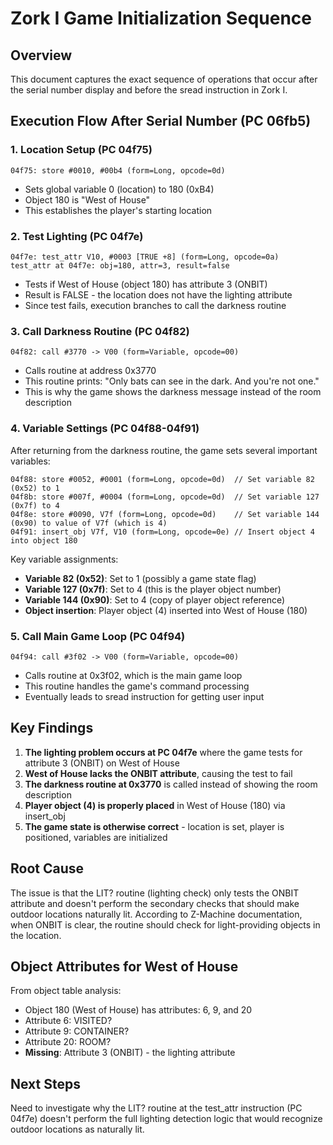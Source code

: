 # Zork I Game Initialization Sequence

## Overview
This document captures the exact sequence of operations that occur after the serial number display and before the sread instruction in Zork I.

## Execution Flow After Serial Number (PC 06fb5)

### 1. Location Setup (PC 04f75)
```
04f75: store #0010, #00b4 (form=Long, opcode=0d)
```
- Sets global variable 0 (location) to 180 (0xB4)
- Object 180 is "West of House"
- This establishes the player's starting location

### 2. Test Lighting (PC 04f7e)
```
04f7e: test_attr V10, #0003 [TRUE +8] (form=Long, opcode=0a)
test_attr at 04f7e: obj=180, attr=3, result=false
```
- Tests if West of House (object 180) has attribute 3 (ONBIT)
- Result is FALSE - the location does not have the lighting attribute
- Since test fails, execution branches to call the darkness routine

### 3. Call Darkness Routine (PC 04f82)
```
04f82: call #3770 -> V00 (form=Variable, opcode=00)
```
- Calls routine at address 0x3770
- This routine prints: "Only bats can see in the dark. And you're not one."
- This is why the game shows the darkness message instead of the room description

### 4. Variable Settings (PC 04f88-04f91)
After returning from the darkness routine, the game sets several important variables:

```
04f88: store #0052, #0001 (form=Long, opcode=0d)  // Set variable 82 (0x52) to 1
04f8b: store #007f, #0004 (form=Long, opcode=0d)  // Set variable 127 (0x7f) to 4 
04f8e: store #0090, V7f (form=Long, opcode=0d)    // Set variable 144 (0x90) to value of V7f (which is 4)
04f91: insert_obj V7f, V10 (form=Long, opcode=0e) // Insert object 4 into object 180
```

Key variable assignments:
- **Variable 82 (0x52)**: Set to 1 (possibly a game state flag)
- **Variable 127 (0x7f)**: Set to 4 (this is the player object number)
- **Variable 144 (0x90)**: Set to 4 (copy of player object reference)
- **Object insertion**: Player object (4) inserted into West of House (180)

### 5. Call Main Game Loop (PC 04f94)
```
04f94: call #3f02 -> V00 (form=Variable, opcode=00)
```
- Calls routine at 0x3f02, which is the main game loop
- This routine handles the game's command processing
- Eventually leads to sread instruction for getting user input

## Key Findings

1. **The lighting problem occurs at PC 04f7e** where the game tests for attribute 3 (ONBIT) on West of House
2. **West of House lacks the ONBIT attribute**, causing the test to fail
3. **The darkness routine at 0x3770** is called instead of showing the room description
4. **Player object (4) is properly placed** in West of House (180) via insert_obj
5. **The game state is otherwise correct** - location is set, player is positioned, variables are initialized

## Root Cause
The issue is that the LIT? routine (lighting check) only tests the ONBIT attribute and doesn't perform the secondary checks that should make outdoor locations naturally lit. According to Z-Machine documentation, when ONBIT is clear, the routine should check for light-providing objects in the location.

## Object Attributes for West of House
From object table analysis:
- Object 180 (West of House) has attributes: 6, 9, and 20
- Attribute 6: VISITED?
- Attribute 9: CONTAINER?
- Attribute 20: ROOM?
- **Missing**: Attribute 3 (ONBIT) - the lighting attribute

## Next Steps
Need to investigate why the LIT? routine at the test_attr instruction (PC 04f7e) doesn't perform the full lighting detection logic that would recognize outdoor locations as naturally lit.